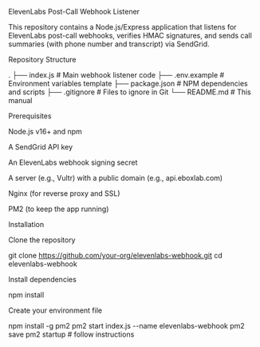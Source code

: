 ElevenLabs Post-Call Webhook Listener

This repository contains a Node.js/Express application that listens for ElevenLabs post-call webhooks, verifies HMAC signatures, and sends call summaries (with phone number and transcript) via SendGrid.

Repository Structure

.
├── index.js             # Main webhook listener code
├── .env.example         # Environment variables template
├── package.json         # NPM dependencies and scripts
├── .gitignore           # Files to ignore in Git
└── README.md            # This manual

Prerequisites

Node.js v16+ and npm

A SendGrid API key

An ElevenLabs webhook signing secret

A server (e.g., Vultr) with a public domain (e.g., api.eboxlab.com)

Nginx (for reverse proxy and SSL)

PM2 (to keep the app running)

Installation

Clone the repository

git clone https://github.com/your-org/elevenlabs-webhook.git
cd elevenlabs-webhook

Install dependencies

npm install

Create your environment file

npm install -g pm2
pm2 start index.js --name elevenlabs-webhook
pm2 save
pm2 startup    # follow instructions


